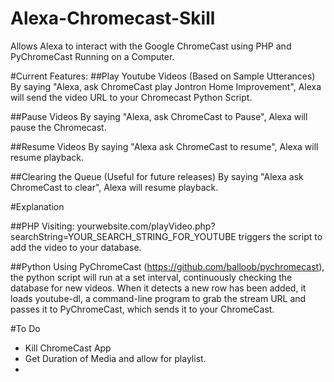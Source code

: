 # Alexa-Chromecast-Skill
Allows Alexa to interact with the Google ChromeCast using PHP and PyChromeCast Running on a Computer.

#Current Features:
##Play Youtube Videos (Based on Sample Utterances)
By saying "Alexa, ask ChromeCast play Jontron Home Improvement", Alexa will send the video URL to your Chromecast Python Script.

##Pause Videos
By saying "Alexa, ask ChromeCast to Pause", Alexa will pause the Chromecast.

##Resume Videos
By saying "Alexa ask ChromeCast to resume", Alexa will resume playback.

##Clearing the Queue (Useful for future releases)
By saying "Alexa ask ChromeCast to clear", Alexa will resume playback.

#Explanation

##PHP
  Visiting: yourwebsite.com/playVideo.php?searchString=YOUR_SEARCH_STRING_FOR_YOUTUBE triggers the script to add the video to your database.

##Python
  Using PyChromeCast (https://github.com/balloob/pychromecast), the python script will run at a set interval, continuously checking the database for new videos. When it detects a new row has been added, it loads youtube-dl, a command-line program to grab the stream URL and passes it to PyChromeCast, which sends it to your ChromeCast.
  
#To Do
  - Kill ChromeCast App
  - Get Duration of Media and allow for playlist.
  - 

